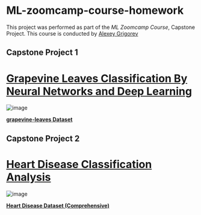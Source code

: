 # ML-zoomcamp-course-homework

This project was performed as part of the _ML Zoomcamp Course_, Capstone Project. This course is conducted by [Alexey Grigorev](https://bit.ly/3BxeAoB)

## Capstone Project 1

# [Grapevine Leaves Classification By Neural Networks and Deep Learning](https://github.com/jcdumlao14/ML-zoomcamp-course-homework/tree/main/Capstone%20Project-1)

![image](https://user-images.githubusercontent.com/82657966/206971609-9a753185-19ef-4f5a-9cd0-19ebe336c98e.png)

**[grapevine-leaves Dataset](https://www.kaggle.com/datasets/maximvlah/grapevine-leaves)**

## Capstone Project 2

# [Heart Disease Classification Analysis](https://github.com/jcdumlao14/ML-zoomcamp-course-homework/tree/main/Capstone%20Project-2)

![image](https://user-images.githubusercontent.com/82657966/213832332-73d03238-9c40-4791-9411-281cfd963c4f.png)

**[Heart Disease Dataset (Comprehensive)](https://www.kaggle.com/datasets/sid321axn/heart-statlog-cleveland-hungary-final)**
